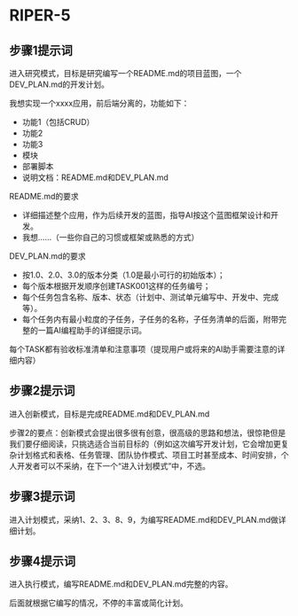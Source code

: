 # RIPER-5

## 步骤1提示词
进入研究模式，目标是研究编写一个README.md的项目蓝图，一个DEV_PLAN.md的开发计划。
	
我想实现一个xxxx应用，前后端分离的，功能如下：
- 功能1（包括CRUD）
- 功能2
- 功能3
- 模块
- 部署脚本
- 说明文档：README.md和DEV_PLAN.md
	
README.md的要求
- 详细描述整个应用，作为后续开发的蓝图，指导AI按这个蓝图框架设计和开发。
- 我想……（一些你自己的习惯或框架或熟悉的方式）
	
DEV_PLAN.md的要求
- 按1.0、2.0、3.0的版本分类（1.0是最小可行的初始版本）；
- 每个版本根据开发顺序创建TASK001这样的任务编号；
- 每个任务包含名称、版本、状态（计划中、测试单元编写中、开发中、完成等）。
- 每个任务内有最小粒度的子任务，子任务的名称，子任务清单的后面，附带完整的一篇AI编程助手的详细提示词。
	
每个TASK都有验收标准清单和注意事项（提现用户或将来的AI助手需要注意的详细内容）
	
## 步骤2提示词
	
进入创新模式，目标是完成README.md和DEV_PLAN.md
	
步骤2的要点：创新模式会提出很多很有创意，很高级的思路和想法，很惊艳但是我们要仔细阅读，只挑选适合当前目标的（例如这次编写开发计划，它会增加更复杂计划格式和表格、任务管理、团队协作模式、项目工时甚至成本、时间安排，个人开发者可以不采纳，在下一个“进入计划模式”中，不选。
	
## 步骤3提示词
	
进入计划模式，采纳1、2、3、8、9，为编写README.md和DEV_PLAN.md做详细计划。
	
## 步骤4提示词
	
进入执行模式，编写README.md和DEV_PLAN.md完整的内容。
	
后面就根据它编写的情况，不停的丰富或简化计划。